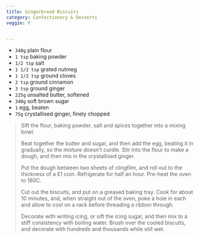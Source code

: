 ```yaml
---
title: Gingerbread Biscuits 
category: Confectionery & Desserts
veggie: Y


--- 
```

* `340g` plain flour
* `1 tsp` baking powder
* `1/2 tsp` salt
* `1 1/2 tsp` grated nutmeg
* `1 1/2 tsp` ground cloves
* `2 tsp` ground cinnamon
* `3 tsp` ground ginger
* `225g` unsalted butter, softened
* `340g` soft brown sugar
* `1` egg, beaten
* `75g` crystallised ginger, finely chopped
 
> Sift the flour, baking powder, salt and spices together into a mixing bowl.
>
> Beat together the butter and sugar, and then add the egg, beating it in gradually, so the mixture doesn't curdle. Stir into the flour to make a dough, and then mix in the crystallised ginger.
>
> Put the dough between two sheets of clingfilm, and roll out to the thickness of a £1 coin. Refrigerate for half an hour. Pre-heat the oven to 180C.
>
> Cut out the biscuits, and put on a greased baking tray. Cook for about 10 minutes, and, when straight out of the oven, poke a hole in each and allow to cool on a rack before threading a ribbon through.
>
> Decorate with writing icing, or sift the icing sugar, and then mix to a stiff consistency with boiling water. Brush over the cooled biscuits, and decorate with hundreds and thousands while still wet.


